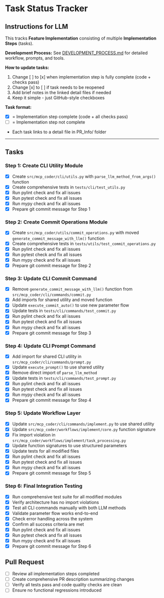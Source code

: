 # Task Status Tracker

## Instructions for LLM

This tracks **Feature Implementation** consisting of multiple **Implementation Steps** (tasks).

**Development Process:** See [DEVELOPMENT_PROCESS.md](./DEVELOPMENT_PROCESS.md) for detailed workflow, prompts, and tools.

**How to update tasks:**
1. Change [ ] to [x] when implementation step is fully complete (code + checks pass)
2. Change [x] to [ ] if task needs to be reopened
3. Add brief notes in the linked detail files if needed
4. Keep it simple - just GitHub-style checkboxes

**Task format:**
- [x] = Implementation step complete (code + all checks pass)
- [ ] = Implementation step not complete
- Each task links to a detail file in PR_Info/ folder

---

## Tasks

### Step 1: Create CLI Utility Module
- [x] Create `src/mcp_coder/cli/utils.py` with `parse_llm_method_from_args()` function
- [x] Create comprehensive tests in `tests/cli/test_utils.py`
- [x] Run pylint check and fix all issues
- [x] Run pytest check and fix all issues
- [x] Run mypy check and fix all issues
- [x] Prepare git commit message for Step 1

### Step 2: Create Commit Operations Module
- [x] Create `src/mcp_coder/utils/commit_operations.py` with moved `generate_commit_message_with_llm()` function
- [x] Create comprehensive tests in `tests/utils/test_commit_operations.py`
- [x] Run pylint check and fix all issues
- [x] Run pytest check and fix all issues
- [x] Run mypy check and fix all issues
- [x] Prepare git commit message for Step 2

### Step 3: Update CLI Commit Command
- [x] Remove `generate_commit_message_with_llm()` function from `src/mcp_coder/cli/commands/commit.py`
- [x] Add imports for shared utility and moved function
- [x] Update `execute_commit_auto()` to use new parameter flow
- [x] Update tests in `tests/cli/commands/test_commit.py`
- [x] Run pylint check and fix all issues
- [x] Run pytest check and fix all issues
- [x] Run mypy check and fix all issues
- [x] Prepare git commit message for Step 3

### Step 4: Update CLI Prompt Command
- [x] Add import for shared CLI utility in `src/mcp_coder/cli/commands/prompt.py`
- [x] Update `execute_prompt()` to use shared utility
- [x] Remove direct import of `parse_llm_method`
- [x] Update tests in `tests/cli/commands/test_prompt.py`
- [x] Run pylint check and fix all issues
- [x] Run pytest check and fix all issues
- [x] Run mypy check and fix all issues
- [x] Prepare git commit message for Step 4

### Step 5: Update Workflow Layer
- [x] Update `src/mcp_coder/cli/commands/implement.py` to use shared utility
- [x] Update `src/mcp_coder/workflows/implement/core.py` function signature
- [x] Fix import violation in `src/mcp_coder/workflows/implement/task_processing.py`
- [x] Update function signatures to use structured parameters
- [x] Update tests for all modified files
- [x] Run pylint check and fix all issues
- [x] Run pytest check and fix all issues
- [x] Run mypy check and fix all issues
- [x] Prepare git commit message for Step 5

### Step 6: Final Integration Testing
- [x] Run comprehensive test suite for all modified modules
- [x] Verify architecture has no import violations
- [x] Test all CLI commands manually with both LLM methods
- [x] Validate parameter flow works end-to-end
- [x] Check error handling across the system
- [x] Confirm all success criteria are met
- [x] Run pylint check and fix all issues
- [x] Run pytest check and fix all issues
- [x] Run mypy check and fix all issues
- [x] Prepare git commit message for Step 6

## Pull Request
- [ ] Review all implementation steps completed
- [ ] Create comprehensive PR description summarizing changes
- [ ] Verify all tests pass and code quality checks are clean
- [ ] Ensure no functional regressions introduced
